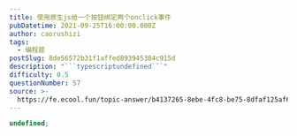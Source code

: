 ```yaml
---
title: 使用原生js给一个按钮绑定两个onclick事件
pubDatetime: 2021-09-25T16:00:00.000Z
author: caorushizi
tags:
  - 编程题
postSlug: 8de56572b31f1affed893945384c915d
description: "```typescriptundefined```"
difficulty: 0.5
questionNumber: 57
source: >-
  https://fe.ecool.fun/topic-answer/b4137265-8ebe-4fc8-be75-8dfaf125af6c?orderBy=updateTime&order=desc&tagId=26
---
```


```typescript
undefined;
```
